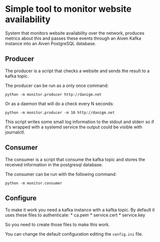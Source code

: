 Simple tool to monitor website availability
===========================================

System that monitors website availability over the network, produces metrics
about this and passes these events through an Aiven Kafka instance into an
Aiven PostgreSQL database.

## Producer

The producer is a script that checks a website and sends the result to a kafka
topic.

The producer can be run as a only once command:

```
python -m monitor.producer http://danigm.net
```

Or as a daemon that will do a check every N seconds:

```
python -m monitor.producer -m 10 http://danigm.net
```

This script writes some small log information to the stdout and stderr so if
it's wrapped with a systemd service the output could be visible with
journalctl.

## Consumer

The consumer is a script that consume the kafka topic and stores the received
information in the postgresql database.

The consumer can be run with the following command:

```
python -m monitor.consumer
```

## Configure

To make it work you need a kafka instance with a kafka topic. By default it
uses these files to authenticate:
    * ca.pem
    * service.cert
    * service.key

So you need to create those files to make this work.

You can change the default configuration editing the `config.ini` file.
